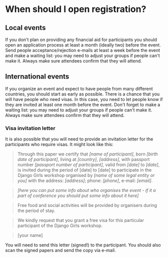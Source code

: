# When should I open registration?

## Local events

If you don't plan on providing any financial aid for participants you should open an application process at least a month (ideally two) before the event. Send people acceptance/rejection e-mails at least a week before the event and make a waiting list: you may need to adjust your groups if people can't make it. Always make sure attendees confirm that they will attend.

## International events

If you organize an event and expect to have people from many different countries, you should start as early as possible. There is a chance that you will have people who need visas. In this case, you need to let people know if they are invited at least one month before the event. Don't forget to make a waiting list: you may need to adjust your groups if people can't make it. Always make sure attendees confirm that they will attend.

### Visa invitation letter

It is also possible that you will need to provide an invitation letter for the participants who require visas. It might look like this:

> Through this paper we certify that _[name of participant]_, born _[birth date of participant]_, living at _[country]_, _[address]_, with passport number _[passport number of participant]_, valid from _[date]_ to _[date]_, is invited during the period of [date] to [date] to participate in the Django Girls workshop organised by _[name of some legal entity or you]_ with the address: _[address]_; phone: _[phone]_, e-mail: _[email]_.

> _[here you can put some info about who organises the event - if it a part of conference you should put some info about it here]_

> Free food and social activities will be provided by organisers during the period of stay.

> We kindly request that you grant a free visa for this particular participant of the Django Girls workshop.

> [your name]

You will need to send this letter (signed!) to the participant. You should also scan the signed papers and send the copy via e-mail.